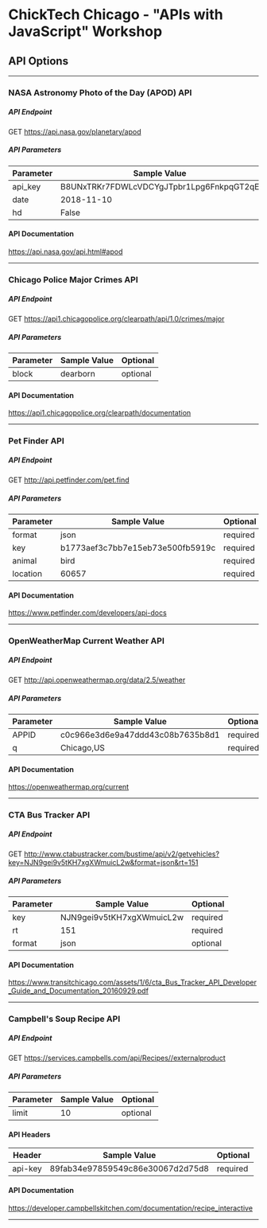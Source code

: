 # ChickTech Chicago - "APIs with JavaScript" Workshop

## API Options

---

### NASA Astronomy Photo of the Day (APOD) API
##### API Endpoint
GET https://api.nasa.gov/planetary/apod
##### API Parameters
Parameter | Sample Value | Optional
--- | --- | ---
api_key | B8UNxTRKr7FDWLcVDCYgJTpbr1Lpg6FnkpqGT2qE | required
date | 2018-11-10 | optional
hd | False | optional
#### API Documentation
https://api.nasa.gov/api.html#apod

---

### Chicago Police Major Crimes API
##### API Endpoint
GET https://api1.chicagopolice.org/clearpath/api/1.0/crimes/major
##### API Parameters
Parameter | Sample Value | Optional
--- | --- | ---
block | dearborn | optional
#### API Documentation
https://api1.chicagopolice.org/clearpath/documentation

---

### Pet Finder API
##### API Endpoint
GET http://api.petfinder.com/pet.find
##### API Parameters
Parameter | Sample Value | Optional
--- | --- | ---
format | json | required
key | b1773aef3c7bb7e15eb73e500fb5919c | required
animal | bird | required
location | 60657 | required
#### API Documentation
https://www.petfinder.com/developers/api-docs

---

### OpenWeatherMap Current Weather API
##### API Endpoint
GET http://api.openweathermap.org/data/2.5/weather
##### API Parameters
Parameter | Sample Value | Optional
--- | --- | ---
APPID | c0c966e3d6e9a47ddd43c08b7635b8d1 | required
q | Chicago,US | required
#### API Documentation
https://openweathermap.org/current

---

### CTA Bus Tracker API
##### API Endpoint
GET http://www.ctabustracker.com/bustime/api/v2/getvehicles?key=NJN9gei9v5tKH7xgXWmuicL2w&format=json&rt=151
##### API Parameters
Parameter | Sample Value | Optional
--- | --- | ---
key | NJN9gei9v5tKH7xgXWmuicL2w | required
rt | 151 | required
format | json | optional
#### API Documentation
https://www.transitchicago.com/assets/1/6/cta_Bus_Tracker_API_Developer_Guide_and_Documentation_20160929.pdf

---

### Campbell's Soup Recipe API
##### API Endpoint
GET https://services.campbells.com/api/Recipes//externalproduct
##### API Parameters
Parameter | Sample Value | Optional
--- | --- | ---
limit | 10 | optional
#### API Headers
Header | Sample Value | Optional
--- | --- | ---
api-key | 89fab34e97859549c86e30067d2d75d8 | required
#### API Documentation
https://developer.campbellskitchen.com/documentation/recipe_interactive

---
